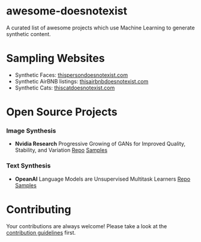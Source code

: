 # awesome-doesnotexist
A curated list of awesome projects which use Machine Learning to generate synthetic content.

# Sampling Websites
- Synthetic Faces: [thispersondoesnotexist.com](http://www.thispersondoesnotexist.com)
- Synthetic AirBNB listings: [thisairbnbdoesnotexist.com](http://www.thisairbnbdoesnotexist.com)
- Synthetic Cats: [thiscatdoesnotexist.com](https://thiscatdoesnotexist.com/)

# Open Source Projects
### Image Synthesis
- **Nvidia Research** Progressive Growing of GANs for Improved Quality, Stability, and Variation [Repo](https://github.com/tkarras/progressive_growing_of_gans) [Samples](https://drive.google.com/drive/folders/1j6uZ_a6zci0HyKZdpDq9kSa8VihtEPCp)

### Text Synthesis
- **OpeanAI** Language Models are Unsupervised Multitask Learners [Repo](https://github.com/openai/gpt-2) [Samples](https://blog.openai.com/better-language-models/)

# Contributing

Your contributions are always welcome! Please take a look at the [contribution guidelines](https://github.com/paubric/awesome-doesnotexist/blob/master/CONTRIBUTING.md) first.
